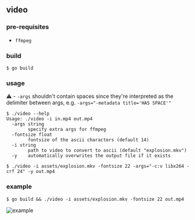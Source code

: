 ## video

### pre-requisites
- `ffmpeg`

### build
```console
$ go build
```

### usage
⚠️ - `-args` shouldn't contain spaces since they're interpreted as the delimiter between args, e.g. `-args="-metadata title='HAS SPACE'"`
```console
$ ./video --help
Usage: ./video -i in.mp4 out.mp4
  -args string
        specify extra args for ffmpeg
  -fontsize float
        fontsize of the ascii characters (default 14)
  -i string
        path to video to convert to ascii (default "explosion.mkv")
  -y    automatically overwrites the output file if it exists

$ ./video -i assets/explosion.mkv -fontsize 22 -args="-c:v libx264 -crf 24" -y out.mp4
```

### example
```console
$ go build && ./video -i assets/explosion.mkv -fontsize 22 out.mp4
```

![example](assets/explosion.gif)
